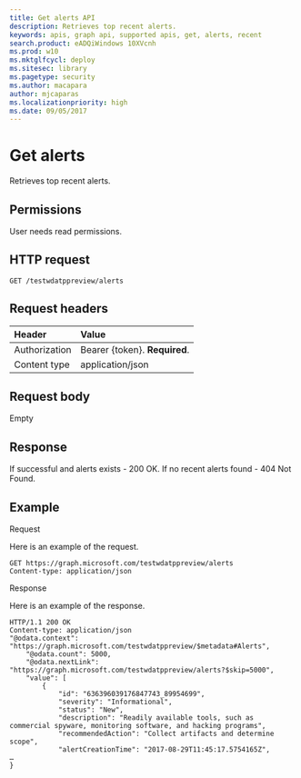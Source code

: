 ```yaml
---
title: Get alerts API
description: Retrieves top recent alerts.
keywords: apis, graph api, supported apis, get, alerts, recent
search.product: eADQiWindows 10XVcnh
ms.prod: w10
ms.mktglfcycl: deploy
ms.sitesec: library
ms.pagetype: security
ms.author: macapara
author: mjcaparas
ms.localizationpriority: high
ms.date: 09/05/2017
---
```


# Get alerts 
Retrieves top recent alerts.

## Permissions
User needs read permissions.

## HTTP request
```
GET /testwdatppreview/alerts
```

## Request headers

Header | Value 
:---|:---
Authorization | Bearer {token}. **Required**.
Content type | application/json


## Request body
Empty

## Response
If successful and alerts exists - 200 OK. 
If no recent alerts found - 404 Not Found.


## Example

Request

Here is an example of the request.

```
GET https://graph.microsoft.com/testwdatppreview/alerts
Content-type: application/json
```

Response

Here is an example of the response.


```
HTTP/1.1 200 OK
Content-type: application/json
"@odata.context": "https://graph.microsoft.com/testwdatppreview/$metadata#Alerts",
    "@odata.count": 5000,
    "@odata.nextLink": "https://graph.microsoft.com/testwdatppreview/alerts?$skip=5000",
    "value": [
        {
            "id": "636396039176847743_89954699",
            "severity": "Informational",
            "status": "New",
            "description": "Readily available tools, such as commercial spyware, monitoring software, and hacking programs",
            "recommendedAction": "Collect artifacts and determine scope",
            "alertCreationTime": "2017-08-29T11:45:17.5754165Z",
…
}
```
